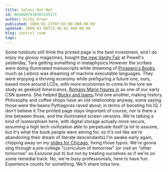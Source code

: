 ```yaml
---
title: Salons Dot Net
id: 8046647918303335172
author: Kirby Urner
published: 2009-01-23T07:03:00.000-08:00
updated: 2009-03-06T23:46:42.498-08:00
blog: control_room
tags: 
---
```


Some holdouts still think the printed page is the best investment, and I do enjoy my glossy magazines, bought [the new Vanity Fair](http://www.flickr.com/photos/17157315@N00/3227167877/) at Powell's yesterday, Tara getting something in metaphysics.However the scribes were doing illuminated manuscripts while dreaming of [Prospero's Books](http://mybizmo.blogspot.com/2005/12/prosperos-books.html), much as Leibniz was dreaming of machine executable languages.  They were enjoying a thriving economy while prefiguring a future one, ours, based more around LCDs, with more economies to come.In the lore we study as geekoid Americanos, [Romany Marie figures in](http://en.wikipedia.org/wiki/Romany_Marie) as one of our early CSN queens.  She helped [Bucky and Isamu](http://mybizmo.blogspot.com/search?q=Noguchi) find one another, making history.  Philosophy and coffee shops have an old relationship anyway, some saying those were the beans Pythagoras raved about, in terms of boosting his IQ.  I don't believe it.The printed page stays important of course, nor is there a line between those, and the illuminated screen versions.  We're talking a kind of isomorphism here, with digital storage actually more secure, assuming a high tech civilization able to perpetuate itself (a lot to assume, but it's what the book people were aiming for, so it's not like we're abandoning their dream of literate descendants).I'm awake early again, chipping away on my [slides for Chicago](http://www.flickr.com/photos/17157315@N00/3219641913/sizes/o/), fixing those typos.  We're gonna slog through a pre-college "curriculum of tomorrow" (or visit an "other tomorrow" as Esozone put it) but not by treating ourselves as if we're on some remedial track.  No, we're busy professionials, here to have fun. Experience counts for something.  We'll share lotsa lore.[](https://blogger.googleusercontent.com/img/b/R29vZ2xl/AVvXsEgqH-7N8PZMSHtYVuHJKHbqviE3lgpnaabCY9Cj-gw9gFZAQUxaT8z_ylmqbiRDScR-CjY9EeQNuRb6B8aXnqUmAd0pNplezMeAE2AcNS2BC_cnQNCldjO13-woBx5Qkz84Gc6Q/s1600-h/other_tomorrow.png)